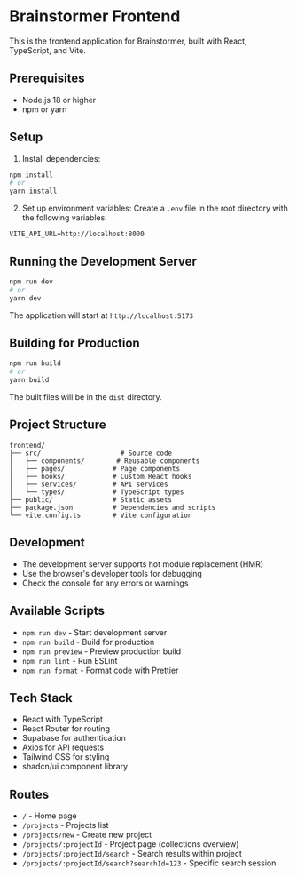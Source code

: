 # Brainstormer Frontend

This is the frontend application for Brainstormer, built with React, TypeScript, and Vite.

## Prerequisites

- Node.js 18 or higher
- npm or yarn

## Setup

1. Install dependencies:
```bash
npm install
# or
yarn install
```

2. Set up environment variables:
Create a `.env` file in the root directory with the following variables:
```env
VITE_API_URL=http://localhost:8000
```

## Running the Development Server

```bash
npm run dev
# or
yarn dev
```

The application will start at `http://localhost:5173`

## Building for Production

```bash
npm run build
# or
yarn build
```

The built files will be in the `dist` directory.

## Project Structure

```
frontend/
├── src/                    # Source code
│   ├── components/        # Reusable components
│   ├── pages/            # Page components
│   ├── hooks/            # Custom React hooks
│   ├── services/         # API services
│   └── types/            # TypeScript types
├── public/               # Static assets
├── package.json          # Dependencies and scripts
└── vite.config.ts        # Vite configuration
```

## Development

- The development server supports hot module replacement (HMR)
- Use the browser's developer tools for debugging
- Check the console for any errors or warnings

## Available Scripts

- `npm run dev` - Start development server
- `npm run build` - Build for production
- `npm run preview` - Preview production build
- `npm run lint` - Run ESLint
- `npm run format` - Format code with Prettier

## Tech Stack

- React with TypeScript
- React Router for routing
- Supabase for authentication
- Axios for API requests
- Tailwind CSS for styling
- shadcn/ui component library

## Routes

- `/` - Home page
- `/projects` - Projects list
- `/projects/new` - Create new project
- `/projects/:projectId` - Project page (collections overview)
- `/projects/:projectId/search` - Search results within project
- `/projects/:projectId/search?searchId=123` - Specific search session
